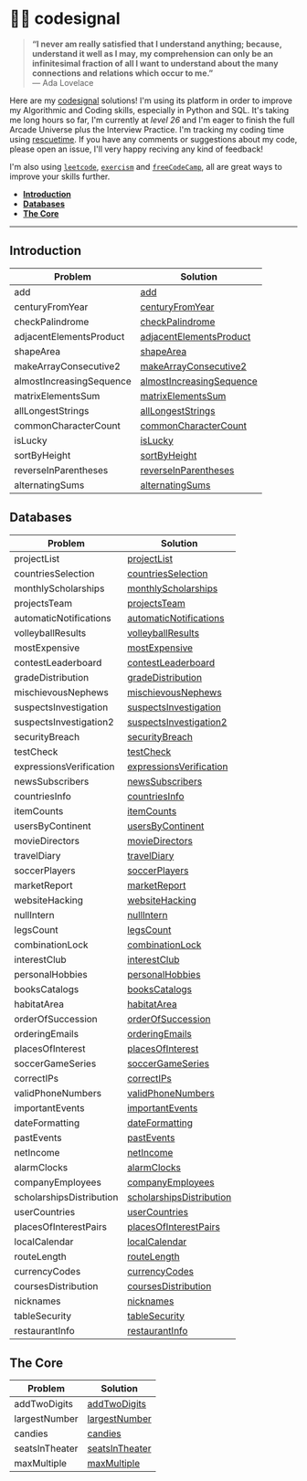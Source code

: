 # 👨‍💻 codesignal

> **“I never am really satisfied that I understand anything; because, understand it well as I may, my comprehension can only be an infinitesimal fraction of all I want to understand about the many connections and relations which occur to me.”** \
> — Ada Lovelace

Here are my [codesignal](https://app.codesignal.com/profile/ofou) solutions! I'm using its platform in order to improve my Algorithmic and Coding skills, especially in Python and SQL. It's taking me long hours so far, I'm currently at _level 26_ and I'm eager to finish the full Arcade Universe plus the Interview Practice. I'm tracking my coding time using [rescuetime](https://www.rescuetime.com/rp/ofou). If you have any comments or suggestions about my code, please open an issue, I'll very happy reciving any kind of feedback!

I'm also using [`leetcode`](https://github.com/ofou/leetcode), [`exercism`](https://github.com/ofou/exercism) and [`freeCodeCamp`](https://www.freecodecamp.org/ofou), all are great ways to improve your skills further.

<!-- @import "[TOC]" {cmd="toc" depthFrom=2 depthTo=6 orderedList=false} -->

<!-- code_chunk_output -->

- [**Introduction**](#introduction)
- [**Databases**](#databases)
- [**The Core**](#the-core)

<!-- /code_chunk_output -->

---

## **Introduction**

| Problem                  | Solution                   |
| ------------------------ | -------------------------- |
| add                      | [add]                      |
| centuryFromYear          | [centuryFromYear]          |
| checkPalindrome          | [checkPalindrome]          |
| adjacentElementsProduct  | [adjacentElementsProduct]  |
| shapeArea                | [shapeArea]                |
| makeArrayConsecutive2    | [makeArrayConsecutive2]    |
| almostIncreasingSequence | [almostIncreasingSequence] |
| matrixElementsSum        | [matrixElementsSum]        |
| allLongestStrings        | [allLongestStrings]        |
| commonCharacterCount     | [commonCharacterCount]     |
| isLucky                  | [isLucky]                  |
| sortByHeight             | [sortByHeight]             |
| reverseInParentheses     | [reverseInParentheses]     |
| alternatingSums          | [alternatingSums]          |

[add]: /arcade/intro/level-1/add.py
[centuryfromyear]: /arcade/intro/level-1/centuryFromYear.py
[checkpalindrome]: /arcade/intro/level-1/checkPalindrome.py
[adjacentelementsproduct]: /arcade/intro/level-2/adjacentElementsProduct.py
[shapearea]: /arcade/intro/level-2/shapeArea.py
[makearrayconsecutive2]: /arcade/intro/level-2/makeArrayConsecutive2.py
[almostincreasingsequence]: /arcade/intro/level-2/almostIncreasingSequence.py
[matrixelementssum]: /arcade/intro/level-2/matrixElementsSum.py
[alllongeststrings]: /arcade/intro/level-3/allLongestStrings.py
[commoncharactercount]: /arcade/intro/level-3/commonCharacterCount.py
[islucky]: /arcade/intro/level-3/isLucky.py
[sortbyheight]: /arcade/intro/level-3/sortByHeight.py
[reverseinparentheses]: /arcade/intro/level-3/reverseInParentheses.py
[alternatingsums]: /arcade/intro/level-4/alternatingSums.py

## **Databases**

| Problem                  | Solution                   |
| ------------------------ | -------------------------- |
| projectList              | [projectList]              |
| countriesSelection       | [countriesSelection]       |
| monthlyScholarships      | [monthlyScholarships]      |
| projectsTeam             | [projectsTeam]             |
| automaticNotifications   | [automaticNotifications]   |
| volleyballResults        | [volleyballResults]        |
| mostExpensive            | [mostExpensive]            |
| contestLeaderboard       | [contestLeaderboard]       |
| gradeDistribution        | [gradeDistribution]        |
| mischievousNephews       | [mischievousNephews]       |
| suspectsInvestigation    | [suspectsInvestigation]    |
| suspectsInvestigation2   | [suspectsInvestigation2]   |
| securityBreach           | [securityBreach]           |
| testCheck                | [testCheck]                |
| expressionsVerification  | [expressionsVerification]  |
| newsSubscribers          | [newsSubscribers]          |
| countriesInfo            | [countriesInfo]            |
| itemCounts               | [itemCounts]               |
| usersByContinent         | [usersByContinent]         |
| movieDirectors           | [movieDirectors]           |
| travelDiary              | [travelDiary]              |
| soccerPlayers            | [soccerPlayers]            |
| marketReport             | [marketReport]             |
| websiteHacking           | [websiteHacking]           |
| nullIntern               | [nullIntern]               |
| legsCount                | [legsCount]                |
| combinationLock          | [combinationLock]          |
| interestClub             | [interestClub]             |
| personalHobbies          | [personalHobbies]          |
| booksCatalogs            | [booksCatalogs]            |
| habitatArea              | [habitatArea]              |
| orderOfSuccession        | [orderOfSuccession]        |
| orderingEmails           | [orderingEmails]           |
| placesOfInterest         | [placesOfInterest]         |
| soccerGameSeries         | [soccerGameSeries]         |
| correctIPs               | [correctIPs]               |
| validPhoneNumbers        | [validPhoneNumbers]        |
| importantEvents          | [importantEvents]          |
| dateFormatting           | [dateFormatting]           |
| pastEvents               | [pastEvents]               |
| netIncome                | [netIncome]                |
| alarmClocks              | [alarmClocks]              |
| companyEmployees         | [companyEmployees]         |
| scholarshipsDistribution | [scholarshipsDistribution] |
| userCountries            | [userCountries]            |
| placesOfInterestPairs    | [placesOfInterestPairs]    |
| localCalendar            | [localCalendar]            |
| routeLength              | [routeLength]              |
| currencyCodes            | [currencyCodes]            |
| coursesDistribution      | [coursesDistribution]      |
| nicknames                | [nicknames]                |
| tableSecurity            | [tableSecurity]            |
| restaurantInfo           | [restaurantInfo]           |

[restaurantinfo]: /arcade/db/table-metamorphoses/restaurantInfo.sql
[tablesecurity]: /arcade/db/table-metamorphoses/tableSecurity.sql
[projectlist]: /arcade/db/welcome-to-the-table/projectList.sql
[countriesselection]: /arcade/db/welcome-to-the-table/countriesSelection.sql
[monthlyscholarships]: /arcade/db/welcome-to-the-table/monthlyScholarships.sql
[projectsteam]: /arcade/db/welcome-to-the-table/projectsTeam.sql
[automaticnotifications]: /arcade/db/welcome-to-the-table/automaticNotifications.sql
[volleyballresults]: /arcade/db/always-leave-table-in-order/volleyballResults.sql
[mostexpensive]: /arcade/db/always-leave-table-in-order/mostExpensive.sql
[contestleaderboard]: /arcade/db/always-leave-table-in-order/contestLeaderboard.sql
[gradedistribution]: /arcade/db/always-leave-table-in-order/gradeDistribution.sql
[mischievousnephews]: /arcade/db/always-leave-table-in-order/mischievousNephews.sql
[suspectsinvestigation]: /arcade/db/would-you-like-the-second-meal/suspectsInvestigation.sql
[suspectsinvestigation2]: /arcade/db/would-you-like-the-second-meal/suspectsInvestigation2.sql
[securitybreach]: /arcade/db/would-you-like-the-second-meal/securityBreach.sql
[testcheck]: /arcade/db/would-you-like-the-second-meal/testCheck.sql
[expressionsverification]: /arcade/db/would-you-like-the-second-meal/expressionsVerification.sql
[newssubscribers]: /arcade/db/would-you-like-the-second-meal/newsSubscribers.sql
[countriesinfo]: /arcade/db/group-dishes-by-type/countriesInfo.sql
[itemcounts]: /arcade/db/group-dishes-by-type/itemCounts.sql
[usersbycontinent]: /arcade/db/group-dishes-by-type/usersByContinent.sql
[moviedirectors]: /arcade/db/group-dishes-by-type/movieDirectors.sql
[traveldiary]: /arcade/db/group-dishes-by-type/travelDiary.sql
[soccerplayers]: /arcade/db/group-dishes-by-type/soccerPlayers.sql
[marketreport]: /arcade/db/group-dishes-by-type/marketReport.sql
[websitehacking]: /arcade/db/time-for-tricks/websiteHacking.sql
[nullintern]: /arcade/db/time-for-tricks/nullIntern.sql
[legscount]: /arcade/db/time-for-tricks/legsCount.sql
[combinationlock]: /arcade/db/time-for-tricks/combinationLock.sql
[interestclub]: /arcade/db/specialties/interestClub.sql
[personalhobbies]: /arcade/db/specialties/personalHobbies.sql
[bookscatalogs]: /arcade/db/specialties/booksCatalogs.sql
[habitatarea]: /arcade/db/specialties/habitatArea.sql
[orderofsuccession]: /arcade/db/when-was-it-the-case/orderOfSuccession.sql
[orderingemails]: /arcade/db/when-was-it-the-case/orderingEmails.sql
[placesofinterest]: /arcade/db/when-was-it-the-case/placesOfInterest.sql
[soccergameseries]: /arcade/db/when-was-it-the-case/soccerGameSeries.sql
[correctips]: /arcade/db/regular-paradise/correctIPs.sql
[validphonenumbers]: /arcade/db/regular-paradise/validPhoneNumbers.sql
[importantevents]: /arcade/db/time-river-revisited/importantEvents.sql
[dateformatting]: /arcade/db/time-river-revisited/dateFormatting.sql
[pastevents]: /arcade/db/time-river-revisited/pastEvents.sql
[netincome]: /arcade/db/time-river-revisited/netIncome.sql
[alarmclocks]: /arcade/db/time-river-revisited/alarmClocks.sql
[companyemployees]: /arcade/db/join-us-at-the-table/companyEmployees.sql
[scholarshipsdistribution]: /arcade/db/join-us-at-the-table/scholarshipsDistribution.sql
[usercountries]: /arcade/db/join-us-at-the-table/userCountries.sql
[placesofinterestpairs]: /arcade/db/join-us-at-the-table/placesOfInterestPairs.sql
[localcalendar]: /arcade/db/join-us-at-the-table/localCalendar.sql
[routelength]: /arcade/db/join-us-at-the-table/routeLength.sql
[currencycodes]: /arcade/db/table-metamorphoses/currencyCodes.sql
[coursesdistribution]: /arcade/db/table-metamorphoses/coursesDistribution.sql
[nicknames]: /arcade/db/table-metamorphoses/nicknames.sql

## **The Core**

| Problem        | Solution         |
| -------------- | ---------------- |
| addTwoDigits   | [addTwoDigits]   |
| largestNumber  | [largestNumber]  |
| candies        | [candies]        |
| seatsInTheater | [seatsInTheater] |
| maxMultiple    | [maxMultiple]    |

[addtwodigits]: arcade/python-arcade/intro-gates/addTwoDigits.py
[largestnumber]: arcade/python-arcade/intro-gates/largestNumber.py
[candies]: arcade/python-arcade/intro-gates/candies.py
[seatsintheater]: arcade/python-arcade/intro-gates/seatsInTheater.py
[maxmultiple]: arcade/python-arcade/intro-gates/maxMultiple.py
